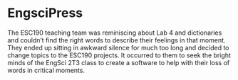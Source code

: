 # EngsciPress
The ESC190 teaching team was reminiscing about Lab 4 and dictionaries and couldn’t find the right words to describe their feelings in that moment. They ended up sitting in awkward silence for much too long and decided to change topics to the ESC190 projects. It occurred to them to seek the bright minds of the EngSci 2T3 class to create a software to help with their loss of words in critical moments.
